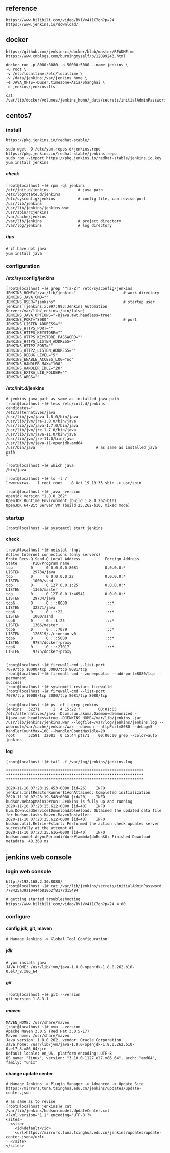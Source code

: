 ## reference
    https://www.bilibili.com/video/BV1Vv411C7gn?p=24
    https://www.jenkins.io/download/
    
## docker
    https://github.com/jenkinsci/docker/blob/master/README.md
    https://www.cnblogs.com/burningmyself/p/12099243.html
    
    docker run -p 8080:8080 -p 50000:5000 --name jenkins \
    -u root \
    -v /etc/localtime:/etc/localtime \
    -v /data/jenkins:/var/jenkins_home \
    -e JAVA_OPTS=-Duser.timezone=Asia/Shanghai \
    -d jenkins/jenkins:lts
    
    cat /var/lib/docker/volumes/jenkins_home/_data/secrets/initialAdminPassword
    
## centos7
### install
    https://pkg.jenkins.io/redhat-stable/
    
    sudo wget -O /etc/yum.repos.d/jenkins.repo https://pkg.jenkins.io/redhat-stable/jenkins.repo
    sudo rpm --import https://pkg.jenkins.io/redhat-stable/jenkins.io.key
    yum install jenkins
##### check
    [root@localhost ~]# rpm -ql jenkins
    /etc/init.d/jenkins             # java path
    /etc/logrotate.d/jenkins
    /etc/sysconfig/jenkins          # config file, can revise port
    /usr/lib/jenkins
    /usr/lib/jenkins/jenkins.war
    /usr/sbin/rcjenkins
    /var/cache/jenkins
    /var/lib/jenkins                # project directory
    /var/log/jenkins                # log directory
##### tips
    # if have not java
    yum install java 

### configuration
#### /etc/sysconfig/jenkins
    [root@localhost ~]# grep "^[a-Z]" /etc/sysconfig/jenkins 
    JENKINS_HOME="/var/lib/jenkins"                     # work directory
    JENKINS_JAVA_CMD=""
    JENKINS_USER="jenkins"                              # startup user jenkins [jenkins:x:997:993:Jenkins Automation Server:/var/lib/jenkins:/bin/false]
    JENKINS_JAVA_OPTIONS="-Djava.awt.headless=true"
    JENKINS_PORT="8080"                                 # port
    JENKINS_LISTEN_ADDRESS=""
    JENKINS_HTTPS_PORT=""
    JENKINS_HTTPS_KEYSTORE=""
    JENKINS_HTTPS_KEYSTORE_PASSWORD=""
    JENKINS_HTTPS_LISTEN_ADDRESS=""
    JENKINS_HTTP2_PORT=""
    JENKINS_HTTP2_LISTEN_ADDRESS=""
    JENKINS_DEBUG_LEVEL="5"
    JENKINS_ENABLE_ACCESS_LOG="no"
    JENKINS_HANDLER_MAX="100"
    JENKINS_HANDLER_IDLE="20"
    JENKINS_EXTRA_LIB_FOLDER=""
    JENKINS_ARGS=""
    
#### /etc/init.d/jenkins 
    # jenkins java path as same as installed java path
    [root@localhost ~]# less /etc/init.d/jenkins
    candidates="
    /etc/alternatives/java
    /usr/lib/jvm/java-1.8.0/bin/java
    /usr/lib/jvm/jre-1.8.0/bin/java
    /usr/lib/jvm/java-1.7.0/bin/java
    /usr/lib/jvm/jre-1.7.0/bin/java
    /usr/lib/jvm/java-11.0/bin/java
    /usr/lib/jvm/jre-11.0/bin/java
    /usr/lib/jvm/java-11-openjdk-amd64
    /usr/bin/java                           # as same as installed java path
    "
    
    [root@localhost ~]# which java
    /bin/java
    
    [root@localhost ~]# ls -l /
    lrwxrwxrwx.   1 root root    8 Oct 19 19:35 sbin -> usr/sbin   
        
    [root@localhost ~]# java -version
    openjdk version "1.8.0_262"
    OpenJDK Runtime Environment (build 1.8.0_262-b10)
    OpenJDK 64-Bit Server VM (build 25.262-b10, mixed mode)

### startup
    [root@localhost ~]# systemctl start jenkins
    
#### check
    [root@localhost ~]# netstat -lnpt
    Active Internet connections (only servers)
    Proto Recv-Q Send-Q Local Address           Foreign Address         State       PID/Program name    
    tcp        0      0 0.0.0.0:8081            0.0.0.0:*               LISTEN      29734/java          
    tcp        0      0 0.0.0.0:22              0.0.0.0:*               LISTEN      1000/sshd           
    tcp        0      0 127.0.0.1:25            0.0.0.0:*               LISTEN      1366/master         
    tcp        0      0 127.0.0.1:46541         0.0.0.0:*               LISTEN      29734/java          
    tcp6       0      0 :::8080                 :::*                    LISTEN      32271/java          
    tcp6       0      0 :::22                   :::*                    LISTEN      1000/sshd           
    tcp6       0      0 ::1:25                  :::*                    LISTEN      1366/master         
    tcp6       0      0 :::7079                 :::*                    LISTEN      126519/./cronsun-v0 
    tcp6       0      0 :::5000                 :::*                    LISTEN      9784/docker-proxy   
    tcp6       0      0 :::27017                :::*                    LISTEN      9775/docker-proxy   
    
    
    [root@localhost ~]# firewall-cmd --list-port
    7079/tcp 10080/tcp 3080/tcp 8081/tcp
    [root@localhost ~]# firewall-cmd --zone=public --add-port=8080/tcp --permanent
    success
    [root@localhost ~]# systemctl restart firewalld
    [root@localhost ~]# firewall-cmd --list-port
    7079/tcp 10080/tcp 3080/tcp 8081/tcp 8080/tcp
    
    [root@localhost ~]# ps -ef | grep jenkins
    jenkins   32271      1  4 15:22 ?        00:01:05 /etc/alternatives/java -Dcom.sun.akuma.Daemon=daemonized -Djava.awt.headless=true -DJENKINS_HOME=/var/lib/jenkins -jar /usr/lib/jenkins/jenkins.war --logfile=/var/log/jenkins/jenkins.log --webroot=/var/cache/jenkins/war --daemon --httpPort=8080 --debug=5 --handlerCountMax=100 --handlerCountMaxIdle=20
    root      32591  32081  0 15:44 pts/1    00:00:00 grep --color=auto jenkins

#### log
    [root@localhost ~]# tail -f /var/log/jenkins/jenkins.log 
    
    *************************************************************
    *************************************************************
    *************************************************************
    
    2020-11-10 07:23:19.453+0000 [id=26]	INFO	jenkins.InitReactorRunner$1#onAttained: Completed initialization
    2020-11-10 07:23:19.548+0000 [id=20]	INFO	hudson.WebAppMain$3#run: Jenkins is fully up and running
    2020-11-10 07:23:25.612+0000 [id=40]	INFO	h.m.DownloadService$Downloadable#load: Obtained the updated data file for hudson.tasks.Maven.MavenInstaller
    2020-11-10 07:23:25.612+0000 [id=40]	INFO	hudson.util.Retrier#start: Performed the action check updates server successfully at the attempt #1
    2020-11-10 07:23:25.616+0000 [id=40]	INFO	hudson.model.AsyncPeriodicWork#lambda$doRun$0: Finished Download metadata. 48,368 ms
    
## jenkins web console
### login web console
    http://192.168.2.30:8080/
    [root@localhost ~]# cat /var/lib/jenkins/secrets/initialAdminPassword
    778425a39a10444b81862f8177d15494
    
    # getting started troubleshooting
    https://www.bilibili.com/video/BV1Vv411C7gn?p=24 4:00
    
### configure
#### config jdk, git, maven
    # Manage Jenkins -> Global Tool Configuration
    
    
##### jdk
    # yum install java
    JAVA_HOME: /usr/lib/jvm/java-1.8.0-openjdk-1.8.0.262.b10-0.el7_8.x86_64
    
##### git
    [root@localhost ~]# git --version
    git version 1.8.3.1
    
##### maven
    MAVEN_HOME: /usr/share/maven
    [root@localhost ~]# mvn --version
    Apache Maven 3.0.5 (Red Hat 3.0.5-17)
    Maven home: /usr/share/maven
    Java version: 1.8.0_262, vendor: Oracle Corporation
    Java home: /usr/lib/jvm/java-1.8.0-openjdk-1.8.0.262.b10-0.el7_8.x86_64/jre
    Default locale: en_US, platform encoding: UTF-8
    OS name: "linux", version: "3.10.0-1127.el7.x86_64", arch: "amd64", family: "unix"
    
#### change update center
    # Manage Jenkins -> Plugin Manager -> Advanced -> Update Site
    https://mirrors.tuna.tsinghua.edu.cn/jenkins/updates/update-center.json
    
    # as same as to revise
    [root@localhost jenkins]# cat /var/lib/jenkins/hudson.model.UpdateCenter.xml
    <?xml version='1.1' encoding='UTF-8'?>
    <sites>
      <site>
        <id>default</id>
        <url>https://mirrors.tuna.tsinghua.edu.cn/jenkins/updates/update-center.json</url>
      </site>
    </sites>
    






